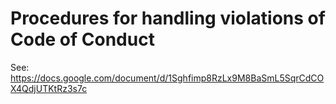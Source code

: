 # Procedures for handling violations of Code of Conduct

See: https://docs.google.com/document/d/1Sghfimp8RzLx9M8BaSmL5SqrCdCOX4QdjUTKtRz3s7c
